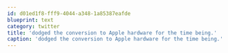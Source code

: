 ```yaml
---
id: d01ed1f8-fff9-4044-a348-1a85387eafde
blueprint: text
category: twitter
title: 'dodged the conversion to Apple hardware for the time being.'
caption: 'dodged the conversion to Apple hardware for the time being.'
---
```

